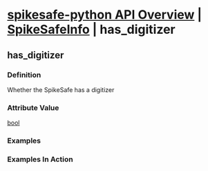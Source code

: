 # [spikesafe-python API Overview](/spikesafe_python_lib_docs/README.md) | [SpikeSafeInfo](/spikesafe_python_lib_docs/SpikeSafeInfo/README.md) | has_digitizer

## has_digitizer

### Definition
Whether the SpikeSafe has a digitizer

### Attribute Value
[bool](https://docs.python.org/3/library/stdtypes.html#boolean-values)  

### Examples

### Examples In Action